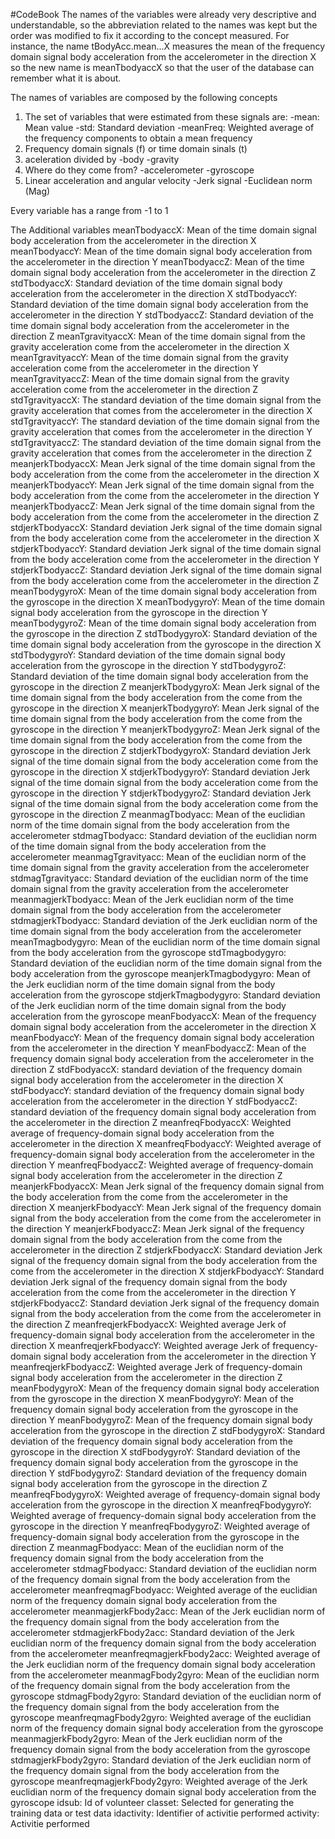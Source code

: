 #CodeBook
The names of the variables were already very descriptive and understandable, so the abbreviation related to the names was kept but the order was modified to fix it according to the concept measured. For instance, the name tBodyAcc.mean...X measures the mean of the frequency domain signal body acceleration from the accelerometer in the direction X so the new name is meanTbodyaccX so that the user of the database can remember what it is about.

The names of variables are composed by the following concepts

1. The set of variables that were estimated from these signals are:
    -mean: Mean value
    -std: Standard deviation
    -meanFreq: Weighted average of the frequency components to obtain a mean frequency
2. Frequency domain signals (f) or time domain sinals (t)
3. aceleration divided by
    -body
    -gravity
4. Where do they come from?
    -accelerometer
    -gyroscope
5. Linear acceleration and angular velocity
    -Jerk signal
    -Euclidean norm (Mag)

Every variable has a range from -1 to 1

The Additional variables
meanTbodyaccX:     Mean of the time domain signal body acceleration from the accelerometer in the direction X
meanTbodyaccY:     Mean of the time domain signal body acceleration from the accelerometer in the direction Y
meanTbodyaccZ:     Mean of the time domain signal body acceleration from the accelerometer in the direction Z
stdTbodyaccX:     Standard deviation of the time domain signal body acceleration from the accelerometer in the direction X
stdTbodyaccY:     Standard deviation of the time domain signal body acceleration from the accelerometer in the direction Y
stdTbodyaccZ:     Standard deviation of the time domain signal body acceleration from the accelerometer in the direction Z
meanTgravityaccX:     Mean of the time domain signal from the gravity acceleration come from the accelerometer in the direction X
meanTgravityaccY:     Mean of the time domain signal from the gravity acceleration come from the accelerometer in the direction Y
meanTgravityaccZ:     Mean of the time domain signal from the gravity acceleration come from the accelerometer in the direction Z
stdTgravityaccX:     The standard deviation of the time domain signal from the gravity acceleration that comes from the accelerometer in the direction X
stdTgravityaccY:     The standard deviation of the time domain signal from the gravity acceleration that comes from the accelerometer in the direction Y
stdTgravityaccZ:     The standard deviation of the time domain signal from the gravity acceleration that comes from the accelerometer in the direction Z
meanjerkTbodyaccX:     Mean Jerk signal of the time domain signal from the body acceleration from the come from the accelerometer in the direction X
meanjerkTbodyaccY:     Mean Jerk signal of the time domain signal from the body acceleration from the come from the accelerometer in the direction Y
meanjerkTbodyaccZ:     Mean Jerk signal of the time domain signal from the body acceleration from the come from the accelerometer in the direction Z
stdjerkTbodyaccX:     Standard deviation Jerk signal of the time domain signal from the body acceleration come from the accelerometer in the direction X
stdjerkTbodyaccY:     Standard deviation Jerk signal of the time domain signal from the body acceleration come from the accelerometer in the direction Y
stdjerkTbodyaccZ:     Standard deviation Jerk signal of the time domain signal from the body acceleration come from the accelerometer in the direction Z
meanTbodygyroX:     Mean of the time domain signal body acceleration from the gyroscope in the direction X
meanTbodygyroY:     Mean of the time domain signal body acceleration from the gyroscope in the direction Y
meanTbodygyroZ:     Mean of the time domain signal body acceleration from the gyroscope in the direction Z
stdTbodygyroX:     Standard deviation of the time domain signal body acceleration from the gyroscope in the direction X
stdTbodygyroY:     Standard deviation of the time domain signal body acceleration from the gyroscope in the direction Y
stdTbodygyroZ:     Standard deviation of the time domain signal body acceleration from the gyroscope in the direction Z
meanjerkTbodygyroX:     Mean Jerk signal of the time domain signal from the body acceleration from the come from the gyroscope in the direction X
meanjerkTbodygyroY:     Mean Jerk signal of the time domain signal from the body acceleration from the come from the gyroscope in the direction Y
meanjerkTbodygyroZ:     Mean Jerk signal of the time domain signal from the body acceleration from the come from the gyroscope in the direction Z
stdjerkTbodygyroX:     Standard deviation Jerk signal of the time domain signal from the body acceleration come from the gyroscope in the direction X
stdjerkTbodygyroY:     Standard deviation Jerk signal of the time domain signal from the body acceleration come from the gyroscope in the direction Y
stdjerkTbodygyroZ:     Standard deviation Jerk signal of the time domain signal from the body acceleration come from the gyroscope in the direction Z
meanmagTbodyacc:     Mean of the euclidian norm of the time domain signal from the body acceleration from the accelerometer
stdmagTbodyacc:     Standard deviation of the euclidian norm of the time domain signal from the body acceleration from the accelerometer
meanmagTgravityacc:     Mean of the euclidian norm of the time domain signal from the gravity acceleration from the accelerometer
stdmagTgravityacc:     Standard deviation of the euclidian norm of the time domain signal from the gravity acceleration from the accelerometer
meanmagjerkTbodyacc:     Mean of the Jerk euclidian norm of the time domain signal from the body acceleration from the accelerometer
stdmagjerkTbodyacc:     Standard deviation of the Jerk euclidian norm of the time domain signal from the body acceleration from the accelerometer
meanTmagbodygyro:     Mean of the euclidian norm of the time domain signal from the body acceleration from the gyroscope
stdTmagbodygyro:     Standard deviation of the euclidian norm of the time domain signal from the body acceleration from the gyroscope
meanjerkTmagbodygyro:     Mean of the Jerk euclidian norm of the time domain signal from the body acceleration from the gyroscope
stdjerkTmagbodygyro:     Standard deviation of the Jerk euclidian norm of the time domain signal from the body acceleration from the gyroscope
meanFbodyaccX:     Mean of the frequency domain signal body acceleration from the accelerometer in the direction X
meanFbodyaccY:     Mean of the frequency domain signal body acceleration from the accelerometer in the direction Y
meanFbodyaccZ:     Mean of the frequency domain signal body acceleration from the accelerometer in the direction Z
stdFbodyaccX:     standard deviation of the frequency domain signal body acceleration from the accelerometer in the direction X
stdFbodyaccY:     standard deviation of the frequency domain signal body acceleration from the accelerometer in the direction Y
stdFbodyaccZ:     standard deviation of the frequency domain signal body acceleration from the accelerometer in the direction Z
meanfreqFbodyaccX:     Weighted average of frequency-domain signal body acceleration from the accelerometer in the direction X
meanfreqFbodyaccY:     Weighted average of frequency-domain signal body acceleration from the accelerometer in the direction Y
meanfreqFbodyaccZ:     Weighted average of frequency-domain signal body acceleration from the accelerometer in the direction Z
meanjerkFbodyaccX:     Mean Jerk signal of the frequency domain signal from the body acceleration from the come from the accelerometer in the direction X
meanjerkFbodyaccY:     Mean Jerk signal of the frequency domain signal from the body acceleration from the come from the accelerometer in the direction Y
meanjerkFbodyaccZ:     Mean Jerk signal of the frequency domain signal from the body acceleration from the come from the accelerometer in the direction Z
stdjerkFbodyaccX:     Standard deviation Jerk signal of the frequency domain signal from the body acceleration from the come from the accelerometer in the direction X
stdjerkFbodyaccY:     Standard deviation Jerk signal of the frequency domain signal from the body acceleration from the come from the accelerometer in the direction Y
stdjerkFbodyaccZ:     Standard deviation Jerk signal of the frequency domain signal from the body acceleration from the come from the accelerometer in the direction Z
meanfreqjerkFbodyaccX:     Weighted average Jerk of frequency-domain signal body acceleration from the accelerometer in the direction X
meanfreqjerkFbodyaccY:     Weighted average Jerk of frequency-domain signal body acceleration from the accelerometer in the direction Y
meanfreqjerkFbodyaccZ:     Weighted average Jerk of frequency-domain signal body acceleration from the accelerometer in the direction Z
meanFbodygyroX:     Mean of the frequency domain signal body acceleration from the gyroscope in the direction X
meanFbodygyroY:     Mean of the frequency domain signal body acceleration from the gyroscope in the direction Y
meanFbodygyroZ:     Mean of the frequency domain signal body acceleration from the gyroscope in the direction Z
stdFbodygyroX:     Standard deviation of the frequency domain signal body acceleration from the gyroscope in the direction X
stdFbodygyroY:     Standard deviation of the frequency domain signal body acceleration from the gyroscope in the direction Y
stdFbodygyroZ:     Standard deviation of the frequency domain signal body acceleration from the gyroscope in the direction Z
meanfreqFbodygyroX:     Weighted average of frequency-domain signal body acceleration from the gyroscope in the direction X
meanfreqFbodygyroY:     Weighted average of frequency-domain signal body acceleration from the gyroscope in the direction Y
meanfreqFbodygyroZ:     Weighted average of frequency-domain signal body acceleration from the gyroscope in the direction Z
meanmagFbodyacc:     Mean of the euclidian norm of the frequency domain signal from the body acceleration from the accelerometer
stdmagFbodyacc:     Standard deviation of the euclidian norm of the frequency domain signal from the body acceleration from the accelerometer
meanfreqmagFbodyacc:     Weighted average of the euclidian norm of the frequency domain signal body acceleration from the accelerometer
meanmagjerkFbody2acc:     Mean of the Jerk euclidian norm of the frequency domain signal from the body acceleration from the accelerometer
stdmagjerkFbody2acc:     Standard deviation of the Jerk euclidian norm of the frequency domain signal from the body acceleration from the accelerometer
meanfreqmagjerkFbody2acc:     Weighted average of the Jerk euclidian norm of the frequency domain signal body acceleration from the accelerometer
meanmagFbody2gyro:     Mean of the euclidian norm of the frequency domain signal from the body acceleration from the gyroscope
stdmagFbody2gyro:     Standard deviation of the euclidian norm of the frequency domain signal from the body acceleration from the gyroscope
meanfreqmagFbody2gyro:     Weighted average of the euclidian norm of the frequency domain signal body acceleration from the gyroscope
meanmagjerkFbody2gyro:     Mean of the Jerk euclidian norm of the frequency domain signal from the body acceleration from the gyroscope
stdmagjerkFbody2gyro:     Standard deviation of the Jerk euclidian norm of the frequency domain signal from the body acceleration from the gyroscope
meanfreqmagjerkFbody2gyro:     Weighted average of the Jerk euclidian norm of the frequency domain signal body acceleration from the gyroscope
idsub:     Id of volunteer
classet:     Selected for generating the training data or test data
idactivity:     Identifier of activitie performed
activity:     Activitie performed
